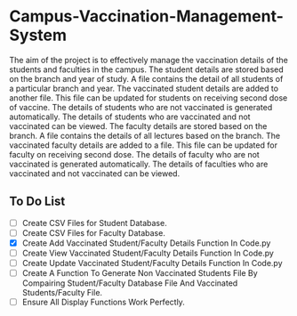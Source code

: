 # Campus-Vaccination-Management-System

The aim of the project is to effectively manage the vaccination details of the students and faculties in the campus. 
The student details are stored based on the branch and year of study. 
A file contains the detail of all students of a particular branch and year. 
The vaccinated student details are added to another file. This file can be updated for students on receiving second dose of vaccine. 
The details of students who are not vaccinated is generated automatically.
The details of students who are vaccinated and not vaccinated can be viewed.
The faculty details are stored based on the branch. 
A file contains the details of all lectures based on the branch.
The vaccinated faculty details are added to a file. This file can be updated for faculty on receiving second dose. 
The details of faculty who are not vaccinated is generated automatically. 
The details of faculties who are vaccinated and not vaccinated can be viewed.
 
## To Do List
- [ ] Create CSV Files for Student Database.
- [ ] Create CSV Files for Faculty Database.
- [X] Create Add Vaccinated Student/Faculty Details Function In Code.py
- [ ] Create View Vaccinated Student/Faculty Details Function In Code.py
- [ ] Create Update Vaccinated Student/Faculty Details Function In Code.py
- [ ] Create A Function To Generate Non Vaccinated Students File By Compairing Student/Faculty Database File And Vaccinated Students/Faculty File.
- [ ] Ensure All Display Functions Work Perfectly.
